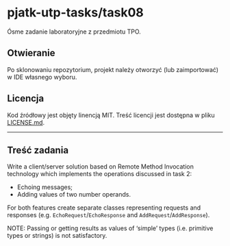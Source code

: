 # pjatk-utp-tasks/task08

Ósme zadanie laboratoryjne z przedmiotu TPO.

## Otwieranie

Po sklonowaniu repozytorium, projekt należy otworzyć (lub zaimportować) w IDE własnego wyboru.

## Licencja

Kod źródłowy jest objęty linencją MIT. Treść licencji jest dostępna w pliku [LICENSE.md](../LICENSE.md).

---

## Treść zadania

Write a client/server solution based on Remote Method Invocation technology which implements the operations discussed in task 2:

- Echoing messages;
- Adding values of two number operands.

For both features create separate classes representing requests and responses (e.g. `EchoRequest`/`EchoResponse` and `AddRequest`/`AddResponse`).

NOTE: Passing or getting results as values of ‘simple’ types (i.e. primitive types or strings) is not satisfactory.
